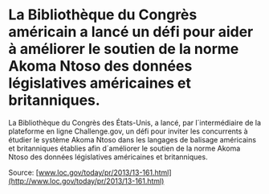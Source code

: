 # La Bibliothèque du Congrès américain a lancé un défi pour aider à améliorer le soutien de la norme Akoma Ntoso des données législatives américaines et britanniques.

La Bibliothèque du Congrès des États-Unis, a lancé, par l´intermédiaire de la plateforme en ligne Challenge.gov, un défi pour inviter les concurrents à étudier le système Akoma Ntoso dans les langages de balisage américains et britanniques établies afin d´améliorer le soutien de la norme Akoma Ntoso des données législatives américaines et britanniques.

Source: [www.loc.gov/today/pr/2013/13-161.html](http://www.loc.gov/today/pr/2013/13-161.html)
